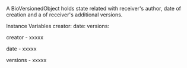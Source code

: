 A BioVersionedObject holds state related with receiver's author, date of creation and a <Collection> of receiver's additional versions.

Instance Variables
	creator:		<Object>
	date:		<Date>
	versions:		<BioVersionedObject>

creator
	- xxxxx

date
	- xxxxx

versions
	- xxxxx
